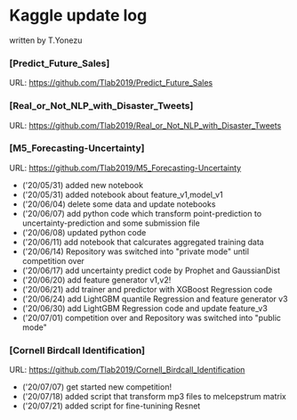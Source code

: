 # **Kaggle update log**
written by T.Yonezu

### **[Predict_Future_Sales]**
URL: https://github.com/Tlab2019/Predict_Future_Sales

### **[Real_or_Not_NLP_with_Disaster_Tweets]**
URL: https://github.com/Tlab2019/Real_or_Not_NLP_with_Disaster_Tweets

### **[M5_Forecasting-Uncertainty]**
URL: https://github.com/Tlab2019/M5_Forecasting-Uncertainty

- ('20/05/31) added new notebook
- ('20/05/31) added notebook about feature_v1,model_v1
- ('20/06/04) delete some data and update notebooks
- ('20/06/07) add python code which transform point-prediction to uncertainty-prediction and some submission file
- ('20/06/08) updated python code
- ('20/06/11) add notebook that calcurates aggregated training data
- ('20/06/14) Repository was switched into "private mode" until competition over 
- ('20/06/17) add uncertainty predict code by Prophet and GaussianDist
- ('20/06/20) add feature generator v1,v2!
- ('20/06/21) add trainer and predictor with XGBoost Regression code
- ('20/06/24) add LightGBM quantile Regression and feature generator v3
- ('20/06/30) add LightGBM Regression code and update feature_v3
- ('20/07/01) competition over and Repository was switched into "public mode"

### **[Cornell Birdcall Identification]**
URL: https://github.com/Tlab2019/Cornell_Birdcall_Identification

- ('20/07/07) get started new competition!
- ('20/07/18) added script that transform mp3 files to melcepstrum matrix
- ('20/07/21) added script for fine-tunining Resnet

